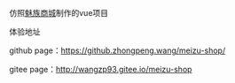 仿照[魅族商城](https://m.meizu.com)制作的vue项目

体验地址

github page：https://github.zhongpeng.wang/meizu-shop/

gitee page：http://wangzp93.gitee.io/meizu-shop
